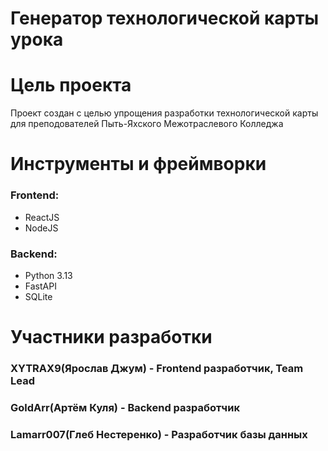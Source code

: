 # Генератор технологической карты урока

# Цель проекта
Проект создан с целью упрощения разработки технологической карты для преподователей Пыть-Яхского Межотраслевого Колледжа

# Инструменты и фреймворки

### Frontend:
- ReactJS
- NodeJS

### Backend:
- Python 3.13
- FastAPI
- SQLite

# Участники разработки

###  XYTRAX9(Ярослав Джум) - Frontend разработчик, Team Lead
### GoldArr(Артём Куля) - Backend разработчик
### Lamarr007(Глеб Нестеренко) - Разработчик базы данных


